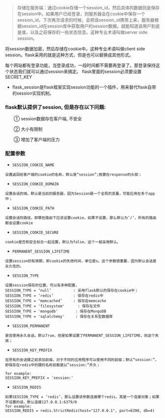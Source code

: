 > 存储在服务端：通过cookie存储一个session_id，然后具体的数据则是保存在session中。如果用户已经登录，则服务器会在cookie中保存一个session_id，下次再次请求的时候，会把该session_id携带上来，服务器根据session_id在session库中获取用户的session数据。就能知道该用户到底是谁，以及之前保存的一些状态信息。这种专业术语叫做server side session。

将session数据加密，然后存储在cookie中。这种专业术语叫做client side session。flask采用的就是这种方式，但是也可以替换成其他形式。

每个网站都有登录功能，当登录成功，一段时间都不需要再登录了。那登录保持这个状态我们就可以通过session来搞定。 flask里面的session必须要设置SECRET_KEY

- flask_session是flask框架实现session功能的一个插件，用来替代flask自带的session实现机制。

### flask默认提供了session, 但是存在以下问题:

　　① session数据存在客户端, 不安全

　　② 大小有限制

　　③ 增加了客户端的压力

### 配置参数
- `SESSION_COOKIE_NAME`
```
设置返回给客户端的cookie的名称，默认是“session”;放置在response的头部；
```
- `SESSION_COOKIE_DOMAIN`
```
设置会话的域，默认是当前的服务器，因为Session是一个全局的变量，可能应用在多个app中；

```
- `SESSION_COOKIE_PATH`
```
设置会话的路径，即哪些路由下应该设置cookie，如果不设置，那么默认为‘/’，所有的路由都会设置cookie
```
- `SESSION_COOKIE_SECURE`
```
cookie是否和安全标志一起设置，默认为false，这个一般采用默认。
```
- `PERMANENT_SESSION_LIFETIME`
```
设置session的有效期，即cookie的失效时间，单位是s。这个参数很重要，因为默认会话是永久性的。
```
- `SESSION_TYPE`
```
设置session保存的位置，可以有多种配置，
SESSION_TYPE = ‘null’          : 采用flask默认的保存在cookie中；
SESSION_TYPE = ‘redis’         : 保存在redis中
SESSION_TYPE = ‘memcached’     : 保存在memcache
SESSION_TYPE = 'filesystem'      : 保存在文件
SESSION_TYPE = 'mongodb'        : 保存在MongoDB
SESSION_TYPE = 'sqlalchemy'     : 保存在关系型数据库
```
- `SESSION_PERMANENT`
```
是否使用永久会话，默认True，但是如果设置了PERMANENT_SESSION_LIFETIME，则这个失效；
```
- `SESSION_KEY_PREFIX`
```
在所有的会话键之前添加前缀，对于不同的应用程序可以使用不同的前缀；默认“session:”，即保存在redis中的键的名称前都是以“session:”开头；

for example:
SESSION_KEY_PREFIX = 'session:'
```
- `SESSION_REDIS`
```
如果SESSION_TYPE = ‘redis’，那么设置该参数连接哪个redis，其是一个连接对象；如果不设置的话，默认连接127.0.0.1:6379/0
for example:
SESSION_REDIS = redis.StrictRedis(host="127.0.0.1", port=6390, db=4)
```

